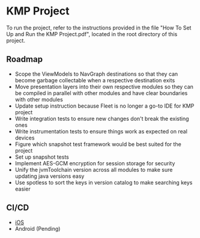 # KMP Project

To run the project, refer to the instructions provided in the file "How To Set Up and Run the KMP Project.pdf", located in the root directory of this project.

## Roadmap
- Scope the ViewModels to NavGraph destinations so that they can become garbage collectable when a respective destination exits
- Move presentation layers into their own respective modules so they can be compiled in parallel with other modules and have clear boundaries with other modules
- Update setup instruction because Fleet is no longer a go-to IDE for KMP project
- Write integration tests to ensure new changes don't break the existing ones
- Write instrumentation tests to ensure things work as expected on real devices
- Figure which snapshot test framework would be best suited for the project
- Set up snapshot tests
- Implement AES-GCM encryption for session storage for security
- Unify the jvmToolchain version across all modules to make sure updating java versions easy
- Use spotless to sort the keys in version catalog to make searching keys easier

## CI/CD
- [iOS](https://aungthiha.github.io/iOSAppAccessAutomation/)
- Android (Pending)
